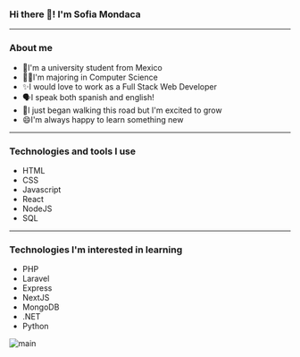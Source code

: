 ### Hi there 👋! I'm Sofia Mondaca
***
###  About me
- 🤠I'm a university student from Mexico 
- 👩‍💻I'm majoring in Computer Science
- ✨I would love to work as a Full Stack Web Developer
- 🗣️I speak both spanish and english!
- 🌱I just began walking this road but I'm excited to grow
- 😄I'm always happy to learn something new
***
### Technologies and tools I use
- HTML
- CSS
- Javascript
- React
- NodeJS
- SQL
***
### Technologies I'm interested in learning
- PHP
- Laravel
- Express
- NextJS
- MongoDB
- .NET
- Python

![main](https://user-images.githubusercontent.com/62130046/186826064-e0982db3-00dd-488a-932f-7d32706611a2.png)
